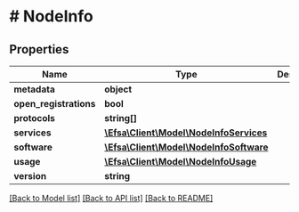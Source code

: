 # # NodeInfo

## Properties

Name | Type | Description | Notes
------------ | ------------- | ------------- | -------------
**metadata** | **object** |  | [optional]
**open_registrations** | **bool** |  | [optional]
**protocols** | **string[]** |  | [optional]
**services** | [**\Efsa\Client\Model\NodeInfoServices**](NodeInfoServices.md) |  | [optional]
**software** | [**\Efsa\Client\Model\NodeInfoSoftware**](NodeInfoSoftware.md) |  | [optional]
**usage** | [**\Efsa\Client\Model\NodeInfoUsage**](NodeInfoUsage.md) |  | [optional]
**version** | **string** |  | [optional]

[[Back to Model list]](../../README.md#models) [[Back to API list]](../../README.md#endpoints) [[Back to README]](../../README.md)
